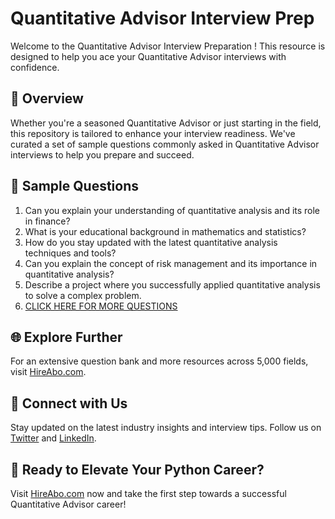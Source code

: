 # Quantitative Advisor Interview Prep

Welcome to the Quantitative Advisor Interview Preparation ! This resource is designed to help you ace your Quantitative Advisor interviews with confidence.

## 🚀 Overview

Whether you're a seasoned Quantitative Advisor or just starting in the field, this repository is tailored to enhance your interview readiness. We've curated a set of sample questions commonly asked in Quantitative Advisor interviews to help you prepare and succeed.

## 📝 Sample Questions

1. Can you explain your understanding of quantitative analysis and its role in finance?
2. What is your educational background in mathematics and statistics?
3. How do you stay updated with the latest quantitative analysis techniques and tools?
4. Can you explain the concept of risk management and its importance in quantitative analysis?
5. Describe a project where you successfully applied quantitative analysis to solve a complex problem.
6. [CLICK HERE FOR MORE QUESTIONS](https://hireabo.com/job/19_3_16/Quantitative%20Advisor)

## 🌐 Explore Further

For an extensive question bank and more resources across 5,000 fields, visit [HireAbo.com](https://www.hireabo.com).

## 📱 Connect with Us

Stay updated on the latest industry insights and interview tips. Follow us on [Twitter](https://twitter.com/hireabo) and [LinkedIn](https://www.linkedin.com/in/hire-abo-3609972a8/).

## 🚀 Ready to Elevate Your Python Career?

Visit [HireAbo.com](https://www.hireabo.com) now and take the first step towards a successful Quantitative Advisor career!